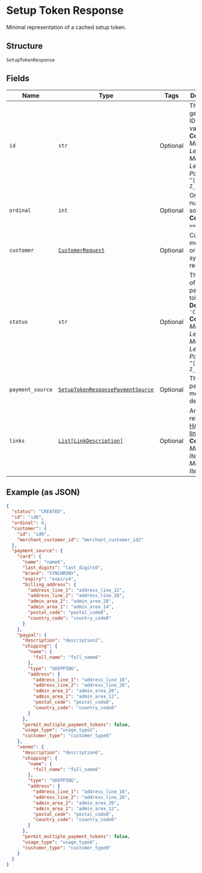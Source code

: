 
# Setup Token Response

Minimal representation of a cached setup token.

## Structure

`SetupTokenResponse`

## Fields

| Name | Type | Tags | Description |
|  --- | --- | --- | --- |
| `id` | `str` | Optional | The PayPal-generated ID for the vault token.<br>**Constraints**: *Minimum Length*: `1`, *Maximum Length*: `36`, *Pattern*: `^[0-9a-zA-Z_-]+$` |
| `ordinal` | `int` | Optional | Ordinal number for sorting.<br>**Constraints**: `>= 1`, `<= 99` |
| `customer` | [`CustomerRequest`](../../doc/models/customer-request.md) | Optional | Customer in merchant's or partner's system of records. |
| `status` | `str` | Optional | The status of the payment token.<br>**Default**: `'CREATED'`<br>**Constraints**: *Minimum Length*: `1`, *Maximum Length*: `255`, *Pattern*: `^[0-9A-Z_]+$` |
| `payment_source` | [`SetupTokenResponsePaymentSource`](../../doc/models/setup-token-response-payment-source.md) | Optional | The setup payment method details. |
| `links` | [`List[LinkDescription]`](../../doc/models/link-description.md) | Optional | An array of related [HATEOAS links](/api/rest/responses/#hateoas).<br>**Constraints**: *Minimum Items*: `1`, *Maximum Items*: `32` |

## Example (as JSON)

```json
{
  "status": "CREATED",
  "id": "id6",
  "ordinal": 0,
  "customer": {
    "id": "id0",
    "merchant_customer_id": "merchant_customer_id2"
  },
  "payment_source": {
    "card": {
      "name": "name6",
      "last_digits": "last_digits0",
      "brand": "SYNCHRONY",
      "expiry": "expiry4",
      "billing_address": {
        "address_line_1": "address_line_12",
        "address_line_2": "address_line_28",
        "admin_area_2": "admin_area_28",
        "admin_area_1": "admin_area_14",
        "postal_code": "postal_code0",
        "country_code": "country_code8"
      }
    },
    "paypal": {
      "description": "description2",
      "shipping": {
        "name": {
          "full_name": "full_name6"
        },
        "type": "SHIPPING",
        "address": {
          "address_line_1": "address_line_16",
          "address_line_2": "address_line_26",
          "admin_area_2": "admin_area_20",
          "admin_area_1": "admin_area_12",
          "postal_code": "postal_code8",
          "country_code": "country_code6"
        }
      },
      "permit_multiple_payment_tokens": false,
      "usage_type": "usage_type2",
      "customer_type": "customer_type6"
    },
    "venmo": {
      "description": "description6",
      "shipping": {
        "name": {
          "full_name": "full_name6"
        },
        "type": "SHIPPING",
        "address": {
          "address_line_1": "address_line_16",
          "address_line_2": "address_line_26",
          "admin_area_2": "admin_area_20",
          "admin_area_1": "admin_area_12",
          "postal_code": "postal_code8",
          "country_code": "country_code6"
        }
      },
      "permit_multiple_payment_tokens": false,
      "usage_type": "usage_type6",
      "customer_type": "customer_type0"
    }
  }
}
```

